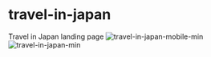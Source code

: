 # travel-in-japan
Travel in Japan landing page 
![travel-in-japan-mobile-min](https://user-images.githubusercontent.com/52496230/214103388-5d303ef6-0ef0-43db-820c-82ea3931fdaa.gif)
![travel-in-japan-min](https://user-images.githubusercontent.com/52496230/214103420-048e819a-13b1-4a05-be66-79d121fbdb53.gif)
